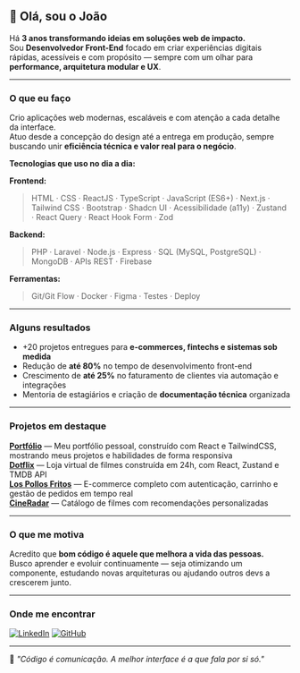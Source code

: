 ## 👋 Olá, sou o João

Há **3 anos transformando ideias em soluções web de impacto.**  
Sou **Desenvolvedor Front-End** focado em criar experiências digitais rápidas, acessíveis e com propósito — sempre com um olhar para **performance, arquitetura modular e UX**.

---

### O que eu faço
Crio aplicações web modernas, escaláveis e com atenção a cada detalhe da interface.  
Atuo desde a concepção do design até a entrega em produção, sempre buscando unir **eficiência técnica e valor real para o negócio**.

**Tecnologias que uso no dia a dia:**  

**Frontend:**  
> HTML · CSS · ReactJS · TypeScript · JavaScript (ES6+) · Next.js · Tailwind CSS · Bootstrap · Shadcn UI · Acessibilidade (a11y) · Zustand · React Query · React Hook Form · Zod  

**Backend:**  
> PHP · Laravel · Node.js · Express · SQL (MySQL, PostgreSQL) · MongoDB · APIs REST · Firebase  

**Ferramentas:**  
> Git/Git Flow · Docker · Figma · Testes · Deploy 

---

### Alguns resultados
- +20 projetos entregues para **e-commerces, fintechs e sistemas sob medida**  
- Redução de **até 80%** no tempo de desenvolvimento front-end  
- Crescimento de **até 25%** no faturamento de clientes via automação e integrações  
- Mentoria de estagiários e criação de **documentação técnica** organizada  

---

### Projetos em destaque
**[Portfólio](https://joaogrdev.github.io/portfolio/)** — Meu portfólio pessoal, construído com React e TailwindCSS, mostrando meus projetos e habilidades de forma responsiva  
**[Dotflix](https://dotflix-xi.vercel.app/)** — Loja virtual de filmes construída em 24h, com React, Zustand e TMDB API  
**[Los Pollos Fritos](https://los-pollos-fritos.vercel.app/)** — E-commerce completo com autenticação, carrinho e gestão de pedidos em tempo real  
**[CineRadar](https://joaogrdev.github.io/cineradar/)** — Catálogo de filmes com recomendações personalizadas

---

### O que me motiva
Acredito que **bom código é aquele que melhora a vida das pessoas.**  
Busco aprender e evoluir continuamente — seja otimizando um componente, estudando novas arquiteturas ou ajudando outros devs a crescerem junto.

---

### Onde me encontrar
[![LinkedIn](https://img.shields.io/badge/-João%20Gabriel%20Ribeiro-0A66C2?style=for-the-badge&logo=linkedin&logoColor=white)](https://www.linkedin.com/in/joaogrs/)
[![GitHub](https://img.shields.io/badge/-joaogrdev-181717?style=for-the-badge&logo=github&logoColor=white)](https://github.com/joaogrdev)

---

💬 *"Código é comunicação. A melhor interface é a que fala por si só."*
